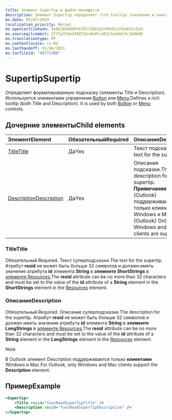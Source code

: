 ```yaml
---
title: Элемент Supertip в файле манифеста
description: Элемент Supertip определяет rich tooltip (название и описание).
ms.date: 05/07/2019
localization_priority: Normal
ms.openlocfilehash: 5e8b3850d99f6791726b1b2f0545c5fb4b52c554
ms.sourcegitcommit: 2f75a37de349251bc0e0fc402c5ae6dc5c3b8b08
ms.translationtype: MT
ms.contentlocale: ru-RU
ms.lasthandoff: 01/06/2021
ms.locfileid: "49771300"
---
```

# <a name="supertip"></a><span data-ttu-id="c686b-103">Supertip</span><span class="sxs-lookup"><span data-stu-id="c686b-103">Supertip</span></span>

<span data-ttu-id="c686b-p101">Определяет форматированную подсказку (элементы Title и Description). Используется элементами управления [Button](control.md#button-control) или [Menu](control.md#menu-dropdown-button-controls).</span><span class="sxs-lookup"><span data-stu-id="c686b-p101">Defines a rich tooltip (both Title and Description). It is used by both [Button](control.md#button-control) or [Menu](control.md#menu-dropdown-button-controls)  controls.</span></span>

## <a name="child-elements"></a><span data-ttu-id="c686b-106">Дочерние элементы</span><span class="sxs-lookup"><span data-stu-id="c686b-106">Child elements</span></span>

|  <span data-ttu-id="c686b-107">Элемент</span><span class="sxs-lookup"><span data-stu-id="c686b-107">Element</span></span> |  <span data-ttu-id="c686b-108">Обязательный</span><span class="sxs-lookup"><span data-stu-id="c686b-108">Required</span></span>  |  <span data-ttu-id="c686b-109">Описание</span><span class="sxs-lookup"><span data-stu-id="c686b-109">Description</span></span>  |
|:-----|:-----|:-----|
| [<span data-ttu-id="c686b-110">Title</span><span class="sxs-lookup"><span data-stu-id="c686b-110">Title</span></span>](#title) | <span data-ttu-id="c686b-111">Да</span><span class="sxs-lookup"><span data-stu-id="c686b-111">Yes</span></span> | <span data-ttu-id="c686b-112">Текст подсказки.</span><span class="sxs-lookup"><span data-stu-id="c686b-112">The text for the supertip.</span></span> |
| [<span data-ttu-id="c686b-113">Description</span><span class="sxs-lookup"><span data-stu-id="c686b-113">Description</span></span>](#description) | <span data-ttu-id="c686b-114">Да</span><span class="sxs-lookup"><span data-stu-id="c686b-114">Yes</span></span> | <span data-ttu-id="c686b-115">Описание подсказки.</span><span class="sxs-lookup"><span data-stu-id="c686b-115">The description for the supertip.</span></span><br><span data-ttu-id="c686b-116">**Примечание.**(Outlook) поддерживаются только клиенты Windows и Mac.</span><span class="sxs-lookup"><span data-stu-id="c686b-116">**Note**: (Outlook) Only Windows and Mac clients are supported.</span></span> |

### <a name="title"></a><span data-ttu-id="c686b-117">Title</span><span class="sxs-lookup"><span data-stu-id="c686b-117">Title</span></span>

<span data-ttu-id="c686b-118">Обязательный.</span><span class="sxs-lookup"><span data-stu-id="c686b-118">Required.</span></span> <span data-ttu-id="c686b-119">Текст суперподсказки.</span><span class="sxs-lookup"><span data-stu-id="c686b-119">The text for the supertip.</span></span> <span data-ttu-id="c686b-120">Атрибут **resid** не может быть больше 32 символов и должен иметь значение атрибута **id** элемента **String** в **элементе ShortStrings** в [элементе Resources.](resources.md)</span><span class="sxs-lookup"><span data-stu-id="c686b-120">The **resid** attribute can be no more than 32 characters and must be set to the value of the **id** attribute of a **String** element in the **ShortStrings** element in the [Resources](resources.md) element.</span></span>

### <a name="description"></a><span data-ttu-id="c686b-121">Описание</span><span class="sxs-lookup"><span data-stu-id="c686b-121">Description</span></span>

<span data-ttu-id="c686b-122">Обязательный.</span><span class="sxs-lookup"><span data-stu-id="c686b-122">Required.</span></span> <span data-ttu-id="c686b-123">Описание суперподсказки.</span><span class="sxs-lookup"><span data-stu-id="c686b-123">The description for the supertip.</span></span> <span data-ttu-id="c686b-124">Атрибут **resid** не может быть больше 32 символов и должен иметь значение атрибута **id** элемента **String** в **элементе LongStrings** в [элементе Resources.](resources.md)</span><span class="sxs-lookup"><span data-stu-id="c686b-124">The **resid** attribute can be no more than 32 characters and must be set to the value of the **id** attribute of a **String** element in the **LongStrings** element in the [Resources](resources.md) element.</span></span>

> [!NOTE]
> <span data-ttu-id="c686b-125">В Outlook элемент Description поддерживается только **клиентами** Windows и Mac.</span><span class="sxs-lookup"><span data-stu-id="c686b-125">For Outlook, only Windows and Mac clients support the **Description** element.</span></span>

## <a name="example"></a><span data-ttu-id="c686b-126">Пример</span><span class="sxs-lookup"><span data-stu-id="c686b-126">Example</span></span>

```xml
<Supertip>
    <Title resid="funcReadSuperTipTitle" />
    <Description resid="funcReadSuperTipDescription" />
</Supertip>
```
